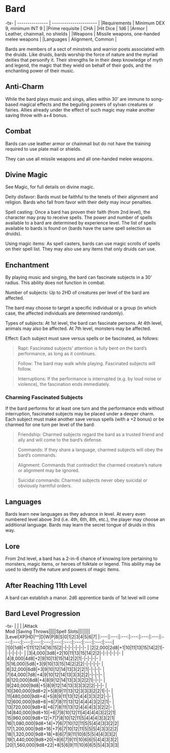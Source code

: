 # Bard

-tx-
| --------------- | ---------------------- |
|Requirements | Minimum DEX 9, minimum INT 9 |
|Prime requisite | CHA |
|Hit Dice | 1d6 |
|Armor | Leather, chainmail, no shields |
|Weapons | Missile weapons, one-handed melee weapons |
|Languages | Alignment, Common |


Bards are members of a sect of minstrels and warrior poets associated with the druids. Like druids, bards worship the force of nature and the myriad deities that personify it. Their strengths lie in their deep knowledge of myth and legend, the magic that they wield on behalf of their gods, and the enchanting power of their music.

## Anti-Charm 

While the bard plays music and sings, allies within 30’ are immune to song-based magical effects and the beguiling powers of sylvan creatures or fairies. Allies already under the effect of such magic may make another saving throw with a+4 bonus.

## Combat

Bards can use leather armor or chainmail but do not have the training required to use plate mail or shields.

They can use all missile weapons and all one-handed melee weapons.

## Divine Magic

See Magic, for full details on divine magic.

Deity disfavor: Bards must be faithful to the tenets of their alignment and religion. Bards who fall from favor with their deity may incur penalties.

Spell casting: Once a bard has proven their faith (from 2nd level), the character may pray to receive spells. The power and number of spells available to a bard are determined by experience level. The list of spells available to bards is found on (bards have the same spell selection as druids).

Using magic items: As spell casters, bards can use magic scrolls of spells on their spell list. They may also use any items that only druids can use.

## Enchantment      

By playing music and singing, the bard can fascinate subjects in a 30’ radius. This ability does not function in combat.

Number of subjects: Up to 2HD of creatures per level of the bard are affected.

The bard may choose to target a specific individual or a group (in which case, the affected individuals are determined randomly).

Types of subjects: At 1st level, the bard can fascinate persons. At 4th level, animals may also be affected. At 7th level, monsters may be affected.

Effect: Each subject must save versus spells or be fascinated, as follows:

> Rapt: Fascinated subjects’ attention is fully bent on the bard’s performance, as long as it continues.

> Follow: The bard may walk while playing. Fascinated subjects will follow.

> Interruptions: If the performance is interrupted (e.g. by loud noise or violence), the fascination ends immediately.

### Charming Fascinated Subjects

If the bard performs for at least one turn and the performance ends without interruption, fascinated subjects may be placed under a deeper charm. Each subject must make another save versus spells (with a +2 bonus) or be charmed for one turn per level of the bard:

> Friendship: Charmed subjects regard the bard as a trusted friend and ally and will come to the bard’s defense.

> Commands: If they share a language, charmed subjects will obey the bard’s commands.

> Alignment: Commands that contradict the charmed creature’s nature or alignment may be ignored.

> Suicidal commands: Charmed subjects never obey suicidal or obviously harmful orders.

## Languages                 

Bards learn new languages as they advance in level. At every even numbered level above 3rd (i.e. 4th, 6th, 8th, etc.), the player may choose an additional language. Bards may learn the secret tongue of druids in this way.

## Lore

From 2nd level, a bard has a 2-in-6 chance of knowing lore pertaining to monsters, magic items, or heroes of folktale or legend. This ability may be used to identify the nature and powers of magic items.

## After Reaching 11th Level

A bard can establish a manor. 2d6 apprentice bards of 1st level will come

## Bard Level Progression

-tx-
| |  | |Attack<br> Mod |Saving Throws|||||Spell Slots||||||||
|Level|XP|HD|^^|D|W|P|B|S|0|1|2|3|4|5|6|7|
|:---:|:---:|:---:|:---:|:---:|:---:|:---:|:---:|:---:|:---:|:---:|:---:|:---:|:---:|:---:|:---:|:---:|
|1|0|1d8|+1|11|12|14|16|15|2|\-|\-|\-|\-|\-|\-|\- |
|2|2,000|2d8|+1|10|11|13|15|14|2|1|\-|\-|\-|\-|\-|\- |
|3|4,000|3d8|+2|10|11|13|15|14|2|2|\-|\-|\-|\-|\-|\- |
|4|8,000|4d8|+2|9|10|13|15|14|2|2|1|\-|\-|\-|\-|\- |
|5|16,000|5d8|+3|9|10|13|15|14|2|2|2|\-|\-|\-|\-|\- |
|6|32,000|6d8|+3|9|10|12|14|13|3|2|2|1|\-|\-|\-|\- |
|7|64,000|7d8|+4|9|10|12|14|13|3|3|2|2|\-|\-|\-|\- |
|8|120,000|8d8|+4|8|9|12|14|13|3|3|2|2|1|\-|\-|\- |
|9|240,000|9d8|+5|8|9|12|14|13|3|3|3|2|2|\-|\-|\- |
|10|360,000|9d8+2|+5|8|9|11|13|12|3|3|3|2|2|1|\-|\- |
|11|480,000|9d8+4|+5|8|9|11|13|12|4|4|3|3|2|2|\-|\- |
|12|600,000|9d8+6|+6|7|8|11|13|12|4|4|4|3|2|2|1|\- |
|13|720,000|9d8+8|+6|7|8|11|13|12|4|4|4|3|3|2|2|\- |
|14|840,000|9d8+10|+6|7|8|10|12|11|4|4|4|4|3|2|2|1|
|15|960,000|9d8+12|+7|7|8|10|12|11|5|4|4|4|3|3|2|1|
|16|1,080,000|9d8+14|+7|6|7|10|12|11|5|5|4|4|3|3|2|2|
|17|1,200,000|9d8+16|+7|6|7|10|12|11|5|5|5|4|3|3|2|2|
|18|1,320,000|9d8+18|+8|6|7|9|11|10|6|5|5|4|4|3|3|2|
|19|1,440,000|9d8+20|+8|6|7|9|11|10|6|6|5|4|4|3|3|2|
|20|1,560,000|9d8+22|+8|5|6|9|11|10|6|6|5|5|4|3|3|3|

